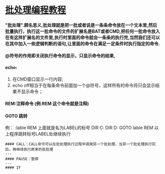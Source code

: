 # [批处理编程教程](https://blog.csdn.net/icejiujiu/article/details/4778334)
#### "批处理".顾名思义,批处理就是把一批或者说是一条条命令放在一个文本里,然后批量执行，执行这一批命令的文件的扩展名是BAT或者CMD,把任何一批命令放入在有这样扩展名的文件里,执行时里面的命令就会一条条的执行完,当然我们还可以在其中加入一些逻辑判断的语句,让里面的命令在满足一定条件时执行指定的命令.

#### @符号的作用即关闭执行命令的显示，只显示命令的结果,
#### echo:
1. 在CMD窗口显示一行内容;
2. echo off相当于在每条命令前面加一个@符号，这样所有的命令将只会显示结果不显示命令；
#### REM:注释命令 (例:REM 这个命令就是注释)
#### GOTO 跳转
例：
:lable
REM 上面就是名为LABEL的标号
DIR C:
DIR D:
GOTO lable
REM 以上程序跳转标号LABEL处继续执行
```
#### CALL：CALL命令可以在批处理执行过程中调用另一个批处理，当另一个批处理执行完后，再继续执行原来的批处理
---
#### PAUSE：暂停
---
#### IF